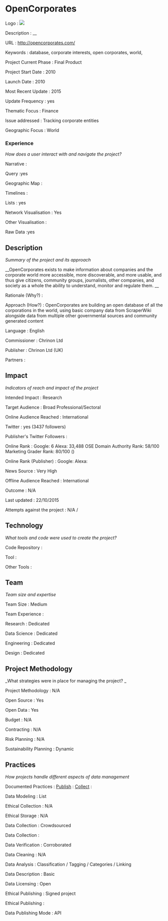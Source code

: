 # OpenCorporates

Logo
: ![](https://d2ijupb52dd0cs.cloudfront.net/assets/skins/2014/header-logo-6f626e07a73e88b31dcd78a15b8ed1e3.png)

Description
: __

URL
:
http://opencorporates.com/


Keywords
: database, corporate interests, open corporates, world, 



Project Current Phase
: Final Product

    

Project Start Date
: 2010



Launch Date
: 2010



Most Recent Update
: 2015



Update Frequency
: yes



Thematic Focus
: Finance



Issue addressed
: Tracking corporate entities



Geographic Focus
: World


### Experience

_How does a user interact with and navigate the project?_

Narrative
:  

Query
:yes 

Geographic Map
:  

Timelines
:  

Lists
: yes 

Network Visualisation
:  Yes

Other Visualisation
:   

Raw Data 
:yes

## Description

_Summary of the project and its approach_

__OpenCorporates exists to make information about companies and the corporate world more accessible, more discoverable, and more usable, and thus give citizens, community groups, journalists, other companies, and society as a whole the ability to understand, monitor and regulate them. __


Rationale (Why?)
: 



Approach (How?)
: OpenCorporates are building an open database of all the corporations in the world, using basic company data from ScraperWiki alongside data from multiple other governmental sources and community generated content



Language
: English



Commissioner
: Chrinon Ltd 



Publisher
: Chrinon Ltd (UK)



Partners
: 


## Impact

_Indicators of reach and impact of the project_

Intended Impact
: Research



Target Audience
: Broad Professional/Sectoral



Online Audience Reached
: International



Twitter
: yes (3437 followers)



Publisher's Twitter Followers
: 



Online Rank
:  Google: 6   Alexa: 33,488  OSE Domain Authority Rank: 58/100 Marketing Grader Rank: 80/100 ()


Online Rank (Publisher)
:  Google:   Alexa: 



News Source
: Very High



Offline Audience Reached
: International



Outcome
: N/A



Last updated
: 22/10/2015


Attempts against the project
: N/A  / 


## Technology

_What tools and code were used to create the project?_

Code Repository
: []()



Tool
: 



Other Tools
: 


## Team

_Team size and expertise_

Team Size
: Medium



Team Experience
:  

Research
: Dedicated 

Data Science
: Dedicated 

Engineering
:  Dedicated

Design
: Dedicated


## Project Methodology

_What strategies were in place for managing the project? _

Project Methodology
: N/A



Open Source
: Yes



Open Data
: Yes



Budget
: N/A



Contracting
: N/A



Risk Planning
: N/A



Sustainability Planning
: Dynamic



## Practices

_How projects handle different aspects of data management_

Documented Practices
: [Publish](https://opencorporates.com/info/licence) 
: [Collect](https://opencorporates.com/info/licence)
: []()


Data Modeling
: List



Ethical Collection
: N/A



Ethical Storage
: N/A



Data Collection
: Crowdsourced



Data Collection
: 



Data Verification
: Corroborated



Data Cleaning
: N/A



Data Analysis
: Classification / Tagging / Categories / Linking



Data Description
: Basic



Data Licensing
: Open



Ethical Publishing
: Signed project



Ethical Publishing
: 



Data Publishing Mode
: API
